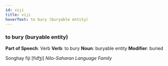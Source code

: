 ```yaml
---
id: viȷi
title: viȷi
hoverText: to bury (buryable entity)
---
```


### to bury (buryable entity)

**Part of Speech**: Verb
**Verb**: to bury
**Noun**: buryable entity
**Modifier**: buried

Songhay fiji [fid͡ʒi]
*Nilo-Saharan Language Family*